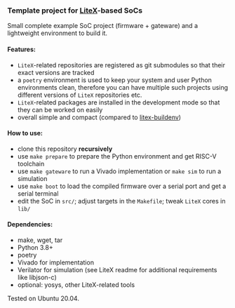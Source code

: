 ### Template project for [LiteX](https://github.com/enjoy-digital/litex)-based SoCs

Small complete example SoC project (firmware + gateware) and a lightweight environment to build it.

#### Features:
-  `LiteX`-related repositories are registered as git submodules so that their
exact versions are tracked
- a `poetry` environment is used to keep your system and user Python environments clean,
therefore you can have multiple such projects using different versions of `LiteX` 
repositories etc.
- `LiteX`-related packages are installed in the development mode so that they can be worked on easily
- overall simple and compact (compared to [litex-buildenv](https://github.com/timvideos/litex-buildenv))

#### How to use:
- clone this repository **recursively**
- use `make prepare` to prepare the Python environment and get RISC-V toolchain
- use `make gateware` to run a Vivado implementation or `make sim` to run a simulation
- use `make boot` to load the compiled firmware over a serial port and get a serial terminal
- edit the SoC in `src/`; adjust targets in the `Makefile`; tweak `LiteX` cores in `lib/`

#### Dependencies:
 - make, wget, tar
 - Python 3.8+
 - poetry
 - Vivado for implementation
 - Verilator for simulation (see LiteX readme for additional requirements like libjson-c)
 - optional: yosys, other LiteX-related tools

Tested on Ubuntu 20.04.
